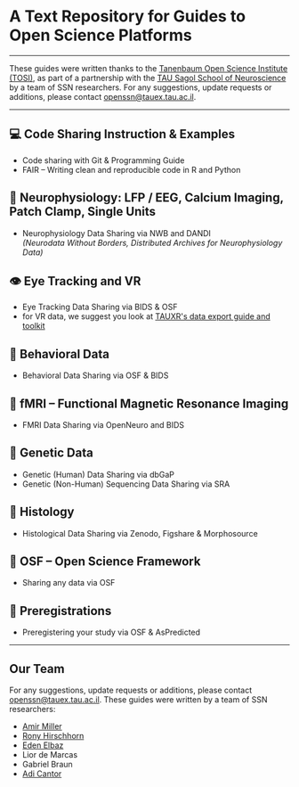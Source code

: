 # A Text Repository for Guides to Open Science Platforms
---

These guides were written thanks to the [Tanenbaum Open Science Institute (TOSI)](https://www.mcgill.ca/neuro/open-science/tanenbaum-open-science-institute-tosi), as part of a partnership with the [TAU Sagol School of Neuroscience](https://en-sagol.tau.ac.il/open-science) by a team of SSN researchers. For any suggestions, update requests or additions, please contact openssn@tauex.tau.ac.il.

---



## 💻 Code Sharing Instruction & Examples

- Code sharing with Git & Programming Guide  
- FAIR – Writing clean and reproducible code in R and Python

## 🧠 Neurophysiology: LFP / EEG, Calcium Imaging, Patch Clamp, Single Units

- Neurophysiology Data Sharing via NWB and DANDI  
  *(Neurodata Without Borders, Distributed Archives for Neurophysiology Data)*

## 👁️ Eye Tracking and VR

- Eye Tracking Data Sharing via BIDS & OSF
- for VR data, we suggest you look at [TAUXR's data export guide and toolkit](https://github.com/TAU-XR/TAUXR-Research-Template/blob/main/Docs/View%20Exported%20Data.md)

## 🧍 Behavioral Data

- Behavioral Data Sharing via OSF & BIDS

## 🧲 fMRI – Functional Magnetic Resonance Imaging

- FMRI Data Sharing via OpenNeuro and BIDS

## 🧬 Genetic Data

- Genetic (Human) Data Sharing via dbGaP  
- Genetic (Non-Human) Sequencing Data Sharing via SRA

## 🧫 Histology

- Histological Data Sharing via Zenodo, Figshare & Morphosource

## 📁 OSF – Open Science Framework

- Sharing any data via OSF

## 📝 Preregistrations

- Preregistering your study via OSF & AsPredicted

---

## Our Team

For any suggestions, update requests or additions, please contact openssn@tauex.tau.ac.il.
These guides were written by a team of SSN researchers:

- [Amir Miller](https://www.linkedin.com/in/amir-miller-276286318/)
- [Rony Hirschhorn](https://www.linkedin.com/in/rony-hirschhorn/)  
- [Eden Elbaz](https://www.linkedin.com/in/eden-elbaz-5699bb1b5/)  
- Lior de Marcas
- Gabriel Braun
- [Adi Cantor](https://www.linkedin.com/in/adi-cantor-b959b1213/)
